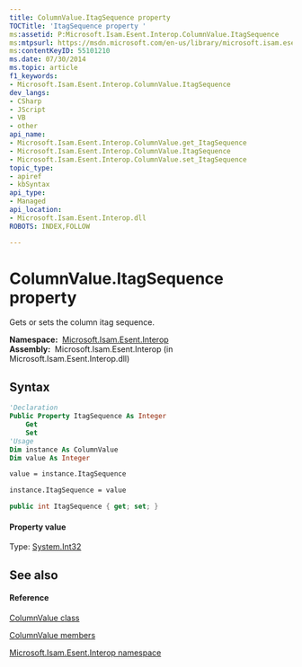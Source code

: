 ```yaml
---
title: ColumnValue.ItagSequence property 
TOCTitle: 'ItagSequence property '
ms:assetid: P:Microsoft.Isam.Esent.Interop.ColumnValue.ItagSequence
ms:mtpsurl: https://msdn.microsoft.com/en-us/library/microsoft.isam.esent.interop.columnvalue.itagsequence(v=EXCHG.10)
ms:contentKeyID: 55101210
ms.date: 07/30/2014
ms.topic: article
f1_keywords:
- Microsoft.Isam.Esent.Interop.ColumnValue.ItagSequence
dev_langs:
- CSharp
- JScript
- VB
- other
api_name: 
- Microsoft.Isam.Esent.Interop.ColumnValue.get_ItagSequence
- Microsoft.Isam.Esent.Interop.ColumnValue.ItagSequence
- Microsoft.Isam.Esent.Interop.ColumnValue.set_ItagSequence
topic_type: 
- apiref
- kbSyntax
api_type: 
- Managed
api_location: 
- Microsoft.Isam.Esent.Interop.dll
ROBOTS: INDEX,FOLLOW

---
```


# ColumnValue.ItagSequence property

Gets or sets the column itag sequence.

**Namespace:**  [Microsoft.Isam.Esent.Interop](hh596136\(v=exchg.10\).md)  
**Assembly:**  Microsoft.Isam.Esent.Interop (in Microsoft.Isam.Esent.Interop.dll)

## Syntax

``` vb
'Declaration
Public Property ItagSequence As Integer
    Get
    Set
'Usage
Dim instance As ColumnValue
Dim value As Integer

value = instance.ItagSequence

instance.ItagSequence = value
```

``` csharp
public int ItagSequence { get; set; }
```

#### Property value

Type: [System.Int32](https://docs.microsoft.com/dotnet/api/system.int32?redirectedfrom=MSDN)  

## See also

#### Reference

[ColumnValue class](dn334206\(v=exchg.10\).md)

[ColumnValue members](dn334156\(v=exchg.10\).md)

[Microsoft.Isam.Esent.Interop namespace](hh596136\(v=exchg.10\).md)


